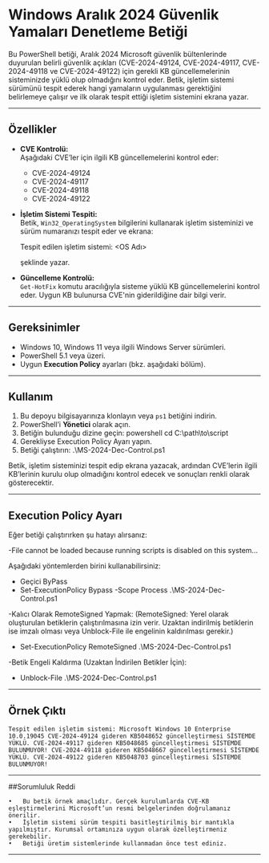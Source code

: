 # Windows Aralık 2024 Güvenlik Yamaları Denetleme Betiği

Bu PowerShell betiği, Aralık 2024 Microsoft güvenlik bültenlerinde duyurulan belirli güvenlik açıkları (CVE-2024-49124, CVE-2024-49117, CVE-2024-49118 ve CVE-2024-49122) için gerekli KB güncellemelerinin sisteminizde yüklü olup olmadığını kontrol eder. Betik, işletim sistemi sürümünü tespit ederek hangi yamaların uygulanması gerektiğini belirlemeye çalışır ve ilk olarak tespit ettiği işletim sistemini ekrana yazar.

---

## Özellikler

- **CVE Kontrolü:**  
  Aşağıdaki CVE’ler için ilgili KB güncellemelerini kontrol eder:
  - CVE-2024-49124
  - CVE-2024-49117
  - CVE-2024-49118
  - CVE-2024-49122

- **İşletim Sistemi Tespiti:**  
  Betik, `Win32_OperatingSystem` bilgilerini kullanarak işletim sisteminizi ve sürüm numaranızı tespit eder ve ekrana:

  Tespit edilen işletim sistemi: <OS Adı>

  şeklinde yazar.

- **Güncelleme Kontrolü:**  
`Get-HotFix` komutu aracılığıyla sisteme yüklü KB güncellemelerini kontrol eder. Uygun KB bulunursa CVE'nin giderildiğine dair bilgi verir.

---

## Gereksinimler

- Windows 10, Windows 11 veya ilgili Windows Server sürümleri.
- PowerShell 5.1 veya üzeri.
- Uygun **Execution Policy** ayarları (bkz. aşağıdaki bölüm).

---

## Kullanım

1. Bu depoyu bilgisayarınıza klonlayın veya `ps1` betiğini indirin.
2. PowerShell’i **Yönetici** olarak açın.
3. Betiğin bulunduğu dizine geçin:
   powershell
 cd C:\path\to\script
4.	Gerekliyse Execution Policy Ayarı yapın.
5.	Betiği çalıştırın:
.\MS-2024-Dec-Control.ps1

Betik, işletim sisteminizi tespit edip ekrana yazacak, ardından CVE’lerin ilgili KB’lerinin kurulu olup olmadığını kontrol edecek ve sonuçları renkli olarak gösterecektir.

---

## Execution Policy Ayarı

Eğer betiği çalıştırırken şu hatayı alırsanız:

-File cannot be loaded because running scripts is disabled on this system...

Aşağıdaki yöntemlerden birini kullanabilirsiniz:

- Geçici ByPass
-   Set-ExecutionPolicy Bypass -Scope Process
.\MS-2024-Dec-Control.ps1

-Kalıcı Olarak RemoteSigned Yapmak: 
(RemoteSigned: Yerel olarak oluşturulan betiklerin çalıştırılmasına izin verir. Uzaktan indirilmiş betiklerin ise imzalı olması veya Unblock-File ile engelinin kaldırılması gerekir.)
-  Set-ExecutionPolicy RemoteSigned
.\MS-2024-Dec-Control.ps1

-Betik Engeli Kaldırma (Uzaktan İndirilen Betikler İçin):
-  Unblock-File .\MS-2024-Dec-Control.ps1

---

## Örnek Çıktı

  `Tespit edilen işletim sistemi: Microsoft Windows 10 Enterprise 10.0.19045
CVE-2024-49124 gideren KB5048652 güncelleştirmesi SİSTEMDE YÜKLÜ.
CVE-2024-49117 gideren KB5048685 güncelleştirmesi SİSTEMDE BULUNMUYOR!
CVE-2024-49118 gideren KB5048667 güncelleştirmesi SİSTEMDE YÜKLÜ.
CVE-2024-49122 gideren KB5048703 güncelleştirmesi SİSTEMDE BULUNMUYOR!` 

---

##Sorumluluk Reddi

	•	Bu betik örnek amaçlıdır. Gerçek kurulumlarda CVE-KB eşleştirmelerini Microsoft’un resmi belgelerinden doğrulamanız önerilir.
	•	İşletim sistemi sürüm tespiti basitleştirilmiş bir mantıkla yapılmıştır. Kurumsal ortamınıza uygun olarak özelleştirmeniz gerekebilir.
	•	Betiği üretim sistemlerinde kullanmadan önce test ediniz.
  
---
